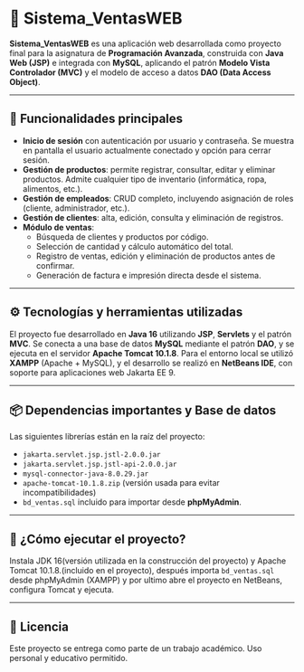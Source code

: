 # 🛒 Sistema_VentasWEB
**Sistema_VentasWEB** es una aplicación web desarrollada como proyecto final para la asignatura de **Programación Avanzada**, construida con **Java Web (JSP)** e integrada con **MySQL**, aplicando el patrón **Modelo Vista Controlador (MVC)** y el modelo de acceso a datos **DAO (Data Access Object)**.

---

## 🎯 Funcionalidades principales
- **Inicio de sesión** con autenticación por usuario y contraseña. Se muestra en pantalla el usuario actualmente conectado y opción para cerrar sesión.
- **Gestión de productos**: permite registrar, consultar, editar y eliminar productos. Admite cualquier tipo de inventario (informática, ropa, alimentos, etc.).
- **Gestión de empleados**: CRUD completo, incluyendo asignación de roles (cliente, administrador, etc.).
- **Gestión de clientes**: alta, edición, consulta y eliminación de registros.
- **Módulo de ventas**:
  - Búsqueda de clientes y productos por código.
  - Selección de cantidad y cálculo automático del total.
  - Registro de ventas, edición y eliminación de productos antes de confirmar.
  - Generación de factura e impresión directa desde el sistema.

---

## ⚙️ Tecnologías y herramientas utilizadas
El proyecto fue desarrollado en **Java 16** utilizando **JSP**, **Servlets** y el patrón **MVC**. Se conecta a una base de datos **MySQL** mediante el patrón **DAO**, y se ejecuta en el servidor **Apache Tomcat 10.1.8**. Para el entorno local se utilizó **XAMPP** (Apache + MySQL), y el desarrollo se realizó en **NetBeans IDE**, con soporte para aplicaciones web Jakarta EE 9.

---

## 📦 Dependencias importantes y Base de datos
Las siguientes librerías están en la raíz del proyecto:
- `jakarta.servlet.jsp.jstl-2.0.0.jar`
- `jakarta.servlet.jsp.jstl-api-2.0.0.jar`
- `mysql-connector-java-8.0.29.jar`
- `apache-tomcat-10.1.8.zip` (versión usada para evitar incompatibilidades)
- `bd_ventas.sql` incluido para importar desde **phpMyAdmin**.

---

## 🚀 ¿Cómo ejecutar el proyecto?

Instala JDK 16(versión utilizada en la construcción del proyecto) y Apache Tomcat 10.1.8.(incluido en el proyecto), después importa `bd_ventas.sql` desde phpMyAdmin (XAMPP) y por ultimo abre el proyecto en NetBeans, configura Tomcat y ejecuta.

---

## 📝 Licencia

Este proyecto se entrega como parte de un trabajo académico. Uso personal y educativo permitido.


